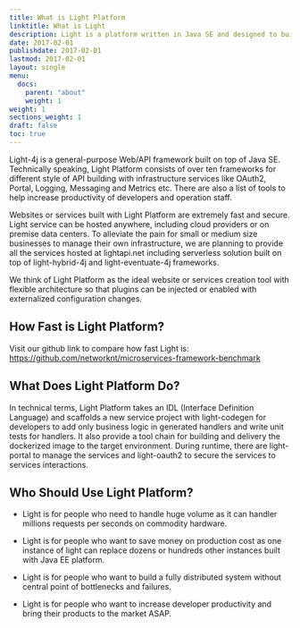 ```yaml
---
title: What is Light Platform
linktitle: What is Light
description: Light is a platform written in Java SE and designed to build cloud native Web/API with different options.
date: 2017-02-01
publishdate: 2017-02-01
lastmod: 2017-02-01
layout: single
menu:
  docs:
    parent: "about"
    weight: 1
weight: 1
sections_weight: 1
draft: false
toc: true
---
```


Light-4j is a general-purpose Web/API framework built on top of Java SE. Technically speaking, Light Platform consists of over ten frameworks for different style of API building with infrastructure services like OAuth2, Portal, Logging, Messaging and Metrics etc. There are also a list of tools to help increase productivity of developers and operation staff. 

Websites or services built with Light Platform are extremely fast and secure. Light service can be hosted anywhere, including cloud providers or on premise data centers. To alleviate the pain for small or medium size businesses to manage their own infrastructure, we are planning to provide all the services hosted at lightapi.net
including serverless solution built on top of light-hybrid-4j and light-eventuate-4j frameworks. 

We think of Light Platform as the ideal website or services creation tool with flexible architecture so that plugins can be injected or enabled with externalized configuration changes. 

## How Fast is Light Platform?
Visit our github link to compare how fast Light is:   
https://github.com/networknt/microservices-framework-benchmark

## What Does Light Platform Do?

In technical terms, Light Platform takes an IDL (Interface Definition Language) and 
scaffolds a new service project with light-codegen for developers to add only business 
logic in generated handlers and write unit tests for handlers. It also provide a tool
chain for building and delivery the dockerized image to the target environment. During
runtime, there are light-portal to manage the services and light-oauth2 to secure the
services to services interactions. 

## Who Should Use Light Platform?

* Light is for people who need to handle huge volume as it can handler millions requests
per seconds on commodity hardware. 

* Light is for people who want to save money on production cost as one instance of light
can replace dozens or hundreds other instances built with Java EE platform. 

* Light is for people who want to build a fully distributed system without central point
of bottlenecks and failures. 

* Light is for people who want to increase developer productivity and bring their products
to the market ASAP.
